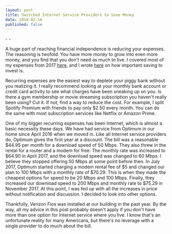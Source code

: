 ```yaml
---
layout: post
title: Switched Internet Service Providers to Save Money
date: 2018-02-16
published: false
---
```

*-  -*

A huge part of reaching financial independence is reducing your expenses. The reasoning is twofold. You have more money to grow into even more money, and you find that you don't need as much to live. I covered most of my expenses from 2017 [here](http://marcopchen.com/2017/12/31/2017-financial-summary-part-2.html), and I wrote [here](http://marcopchen.com/2017/12/30/why-you-should-max-out-your-401k.html) on how important saving to invest is.

Recurring expenses are the easiest way to deplete your piggy bank without you realizing it. I really recommend looking at your monthly bank account or credit card activity to see what charges have been sneaking up on you. Is there a gym membership or movie streaming subscription you haven't really been using? Cut it. If not, find a way to reduce the cost. For example, I split Spotify Premium with friends to pay only $2.50 every month. You can do the same with most subscription services like Netflix or Amazon Prime.

One of my bigger recurring expenses has been Internet, which is almost a basic necessity these days. We have had service from Optimum in our home since April 2016 when we moved in. Like all Internet service providers do, Optimum gives the first year at a discount. The bill was a reasonable $44.95 per month for a download speed of 50 Mbps. They also threw in the rental for a router and a modem for free. The monthly rate was increased to $64.90 in April 2017, and the download speed was changed to 60 Mbps. I believe they stopped offering 50 Mbps at some point before then. In July 2017, Optimum started charging a modem rental fee of $5 and changed our plan to 100 Mbps with a monthly rate of $70.29. This is when they made the cheapest options for speed to be 20 Mbps and 100 Mbps. Finally, they increased our download speed to 200 Mbps and monthly rate to $75.29 in November 2017. At this point, I was fed up with all the increases in price without notification and discussion. I decided to look into other options.

Thankfully, Verizon Fios was installed at our building in the past year. By the way, all my advice in this post probably doesn't apply if you don't have more than one option for Internet service where you live. I know that's an unfortunate reality for many Americans, but there's no leverage with a single provider to do much about the bill.
